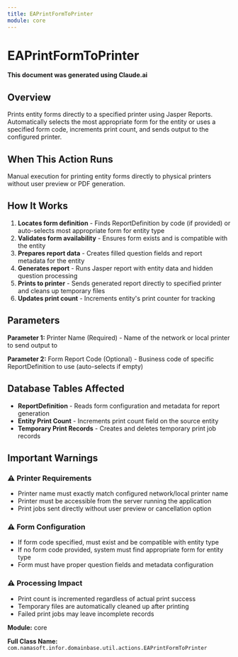 ```yaml
---
title: EAPrintFormToPrinter
module: core
---
```



<div class='entity-flows'>

# EAPrintFormToPrinter

**This document was generated using Claude.ai**

## Overview

Prints entity forms directly to a specified printer using Jasper Reports. Automatically selects the most appropriate form for the entity or uses a specified form code, increments print count, and sends output to the configured printer.

## When This Action Runs

Manual execution for printing entity forms directly to physical printers without user preview or PDF generation.

## How It Works

1. **Locates form definition** - Finds ReportDefinition by code (if provided) or auto-selects most appropriate form for entity type
2. **Validates form availability** - Ensures form exists and is compatible with the entity
3. **Prepares report data** - Creates filled question fields and report metadata for the entity
4. **Generates report** - Runs Jasper report with entity data and hidden question processing
5. **Prints to printer** - Sends generated report directly to specified printer and cleans up temporary files
6. **Updates print count** - Increments entity's print counter for tracking

## Parameters

**Parameter 1:** Printer Name (Required) - Name of the network or local printer to send output to

**Parameter 2:** Form Report Code (Optional) - Business code of specific ReportDefinition to use (auto-selects if empty)

## Database Tables Affected

- **ReportDefinition** - Reads form configuration and metadata for report generation
- **Entity Print Count** - Increments print count field on the source entity
- **Temporary Print Records** - Creates and deletes temporary print job records

## Important Warnings

### ⚠️ Printer Requirements
- Printer name must exactly match configured network/local printer name
- Printer must be accessible from the server running the application
- Print jobs sent directly without user preview or cancellation option

### ⚠️ Form Configuration
- If form code specified, must exist and be compatible with entity type
- If no form code provided, system must find appropriate form for entity type
- Form must have proper question fields and metadata configuration

### ⚠️ Processing Impact
- Print count is incremented regardless of actual print success
- Temporary files are automatically cleaned up after printing
- Failed print jobs may leave incomplete records

**Module:** core

**Full Class Name:** `com.namasoft.infor.domainbase.util.actions.EAPrintFormToPrinter`


</div>